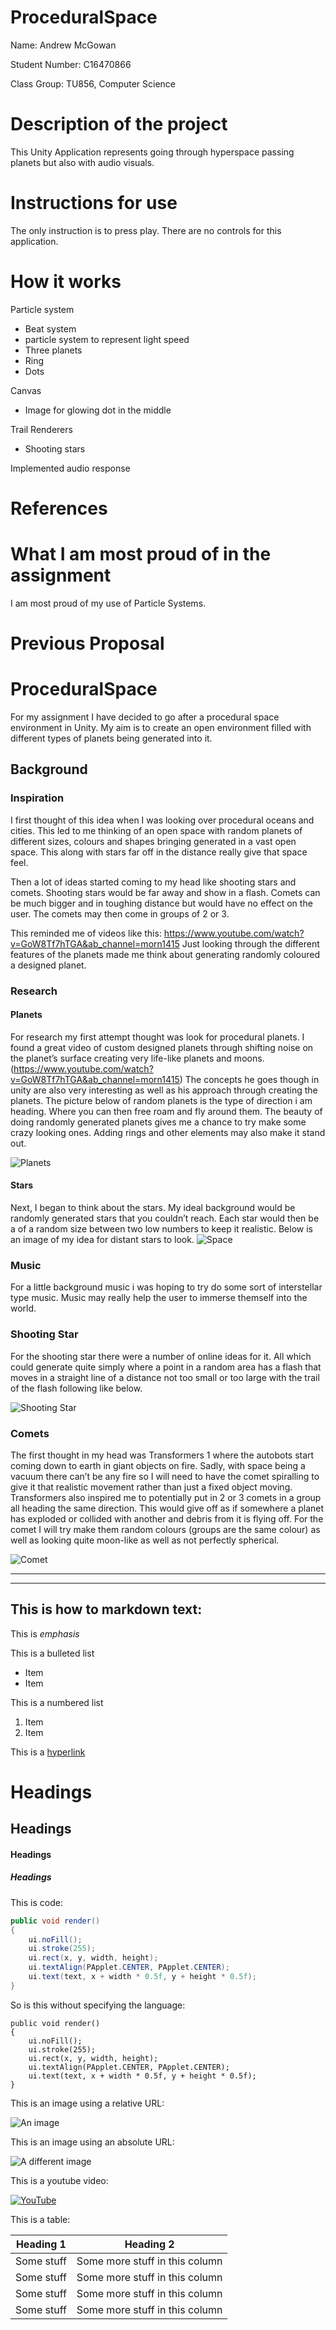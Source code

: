 


# ProceduralSpace

Name: Andrew McGowan

Student Number: C16470866

Class Group: TU856, Computer Science

# Description of the project

This Unity Application represents going through hyperspace passing planets but also with audio visuals. 


# Instructions for use

The only instruction is to press play. There are no controls for this application.

# How it works

Particle system
- Beat system
- particle system to represent light speed
- Three planets 
- Ring
- Dots

Canvas
- Image for glowing dot in the middle

Trail Renderers
- Shooting stars

Implemented audio response 

# References

# What I am most proud of in the assignment

I am most proud of my use of Particle Systems. 

# Previous Proposal

# ProceduralSpace
For my assignment I have decided to go after a procedural space environment in Unity. My aim is to create an open environment filled with different types of planets being generated into it. 

## Background

### Inspiration

I first thought of this idea when I was looking over procedural oceans and cities. This led to me thinking of an open 
space with random planets of different sizes, colours and shapes bringing generated in a vast open space. This along with stars far off in the distance really give that space feel. 

Then a lot of ideas started coming to my head like shooting stars and comets. Shooting stars would be far away and show in a flash. Comets can be much bigger and in toughing distance but would have no effect on the user. The comets may then come in groups of 2 or 3.

This reminded me of videos like this:
https://www.youtube.com/watch?v=GoW8Tf7hTGA&ab_channel=morn1415
Just looking through the different features of the planets made me think about generating randomly coloured a designed planet.

### Research

#### Planets
For research my first attempt thought was look for procedural planets. I found a great video of custom designed planets through shifting noise 
on the planet’s surface creating very life-like planets and moons. (https://www.youtube.com/watch?v=GoW8Tf7hTGA&ab_channel=morn1415)
The concepts he goes though in unity are also very interesting as well as his approach through creating the planets.
The picture below of random planets is the type of direction i am heading. Where you can then free roam and fly around them. 
The beauty of doing randomly generated planets gives me a chance to try make some crazy looking ones. Adding rings and other elements may also make it stand out.

![Planets](https://3dwarehouse.sketchup.com/warehouse/v1.0/publiccontent/f93a35cd-6d14-41a5-ab59-4c8ae905f951)


#### Stars
Next, I began to think about the stars. My ideal background would be randomly generated stars that you couldn’t reach. 
Each star would then be a of a random size between two low numbers to keep it realistic. Below is an image of my idea for distant stars to look.
![Space](https://sm.mashable.com/t/mashable_in/photo/default/nasa-galaxy_9pu4.960.jpg)

### Music
For a little background music i was hoping to try do some sort of interstellar type music. Music may really help the user to immerse themself into the world.

### Shooting Star
For the shooting star there were a number of online ideas for it. All which could generate quite simply where a point in a random area has a flash that moves in a straight line of a distance not too small or too large with the trail of the flash following like below.

![Shooting Star](https://specials-images.forbesimg.com/imageserve/1134640769/960x0.jpg?cropX1=0&cropX2=3999&cropY1=560&cropY2=2436)

### Comets
The first thought in my head was Transformers 1 where the autobots start coming down to earth in giant objects on fire. Sadly, with space being a vacuum there can’t be any fire so I will need to have the comet spiralling to give it that realistic movement rather than just a fixed object moving. Transformers also inspired me to potentially put in 2 or 3 comets in a group all heading the same direction. This would give off as if somewhere a planet has exploded or collided with another and debris from it is flying off. For the comet I will try make them random colours (groups are the same colour) as well as looking quite moon-like as well as not perfectly spherical.

![Comet](https://www.futurity.org/wp/wp-content/uploads/2019/12/interstellar-comets_1600.jpg)

_____________________________________________________________________________________
_____________________________________________________________________________________

## This is how to markdown text:

This is *emphasis*

This is a bulleted list

- Item
- Item

This is a numbered list

1. Item
1. Item

This is a [hyperlink](http://bryanduggan.org)

# Headings
## Headings
#### Headings
##### Headings

This is code:

```Java
public void render()
{
	ui.noFill();
	ui.stroke(255);
	ui.rect(x, y, width, height);
	ui.textAlign(PApplet.CENTER, PApplet.CENTER);
	ui.text(text, x + width * 0.5f, y + height * 0.5f);
}
```

So is this without specifying the language:

```
public void render()
{
	ui.noFill();
	ui.stroke(255);
	ui.rect(x, y, width, height);
	ui.textAlign(PApplet.CENTER, PApplet.CENTER);
	ui.text(text, x + width * 0.5f, y + height * 0.5f);
}
```

This is an image using a relative URL:

![An image](images/p8.png)

This is an image using an absolute URL:

![A different image](https://bryanduggandotorg.files.wordpress.com/2019/02/infinite-forms-00045.png?w=595&h=&zoom=2)

This is a youtube video:

[![YouTube](http://img.youtube.com/vi/J2kHSSFA4NU/0.jpg)](https://www.youtube.com/watch?v=J2kHSSFA4NU)

This is a table:

| Heading 1 | Heading 2 |
|-----------|-----------|
|Some stuff | Some more stuff in this column |
|Some stuff | Some more stuff in this column |
|Some stuff | Some more stuff in this column |
|Some stuff | Some more stuff in this column |

